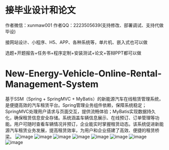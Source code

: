 # 接毕业设计和论文
作者微信：xunmaw001  作者QQ：2223505639(支持修改、部署调试、支持代做毕设)

接网站设计、小程序、H5、APP、各种系统等，单片机、嵌入式也可以做

选题+开题报告+任务书+程序定制+安装测试+论文+答辩PPT都可以做
# New-Energy-Vehicle-Online-Rental-Management-System
基于SSM（Spring + SpringMVC + MyBatis）的新能源汽车在线租赁管理系统，是便捷高效的汽车租赁平台。Spring管理业务组件依赖，保障系统稳定；SpringMVC处理用户请求与页面交互，提供流畅体验；MyBatis实现数据持久化，确保租赁信息安全存储。系统涵盖车辆信息展示、在线预订、订单管理等功能。用户可随时查看车辆情况并预订，企业能实时掌握租赁动态。该系统促进新能源汽车租赁业务发展，提高租赁效率，为用户和企业搭建了高效、便捷的租赁桥梁。
![image](https://github.com/user-attachments/assets/478fc668-088b-4642-abc1-67089da39575)
![image](https://github.com/user-attachments/assets/5faa4824-a0e0-4918-b729-d644fe52f827)
![image](https://github.com/user-attachments/assets/232d3758-1262-4c07-9cec-cae7771a194e)
![image](https://github.com/user-attachments/assets/115abc67-5abf-4880-9d69-18b8b00a1ff9)
![image](https://github.com/user-attachments/assets/4d49fcac-e5e8-497f-9df8-4ef448017fc9)
![image](https://github.com/user-attachments/assets/cb048e99-d053-4c1d-b36e-2cc4caf18bd5)
![image](https://github.com/user-attachments/assets/8437779d-3d08-47a5-a8ba-5f72c2ab76cc)
![image](https://github.com/user-attachments/assets/b17cbf3f-45ce-478e-bc41-5ab70137bd55)
